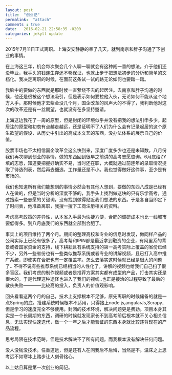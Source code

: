 ```yaml
---
layout: post
title:  "创业记"
permalink:  "attach"
comments : true
date:   2016-02-21 22:58:35 -0200
categories: jekyll update
---
```


2015年7月11日正式离职。上海安安静静的呆了几天，就到南京和胖子沟通了下创业的事情。

在上海这三年，机会每次聚会几个人聊一聊就会有这种闯一番的想法。介于他们还没毕业，我手头的钱连生存还不够保证，也就止步于把想法初步的分析和简单的文档化。我决定离职的时候，在面前这条试一试的路无论如何也要踏一踏。

我脑中的要做的东西就是那时候一直萦绕不去的起居注。去南京和胖子沟通的时候，他还是很被这个想法吸引，但是表示如何要拉他入伙，无论如何不能从这个地方入手。那时候他才去紫金没几个月，国企改革的风声大的不得了，我判断他对这次的改革还是有一丝期望，也就没有在多坚持邀请。

上海这边我花了一周的原型，但是封闭的环境似乎并没有把我的想法引申多少。起居注的原型和初衷有点越走越远，还是证明不了人们为什么会有记录起居的这个原生欲望的假设，从历史中引出的高成本文艺的东西，没办法体系的展示自己的价值。

股票市场也不太相信国企改革会这么快到来，深度广度多少也还是未知数。八月份我们再次聊到创业的事情，做的东西回到很早之前讲的高考志愿咨询。6月底给ZY填的志愿，知道要把握好确实不易，当时还在职，大概就通过前连年的录取情况提取了待选列表，然后再去细选，工作量还是不小。我也觉得做好这件事，至少是有市场的。

我们也知道所有我们能想到的事情必然会有其他人想到，要做的东西八成是已经有人在做的，但是当时分析的深度不够的，我手头上找到做这块的只有乐学高考，通过搜索一些志愿的关键词，没有找到做得贴近我们想法的东西。于是各自当即定下了时间表，他准备离职，我搜一搜下工商注册相关的资料。

考虑高考政策的差异性，从本省入手最为快捷方便，合肥的调研成本也比一线城市要低得多。到八月底我们的东西就全部到合肥了。

事实上的项目维持了两个月。期间的整理高校和专业的信息时发现，做同样产品的公司实际上已经有很多了，高考帮和IPIN都是最近拿到融资的企业，有阿里系的背景或者国家资金的支持，线下耕耘且有系统支持的第一高考实际上覆盖的省份已经不少，另外一些省份也有一些类似推荐系统或者专业的讲解视频，且已打入高中推广系统，即使实在合肥也有一定覆盖率。怎么去落实这时候就已经是很大的问题了.. 不得不说有些推荐系统已经相当的人性化了，讲解的视频也给我们自己扫了很多盲区。我们考虑的制作视频或者是推荐方案其实都有成型的产品，打击其实还是很大的，于是代理这种途径也进入了我们的视线..也正是接洽的过程导致了最后的散伙失败————比较高的投入，负责人的价值观影响。

回头看看这两个月的自己，技术上支撑根本不足够，原先离职的时候储备的就是一点Spring的底。搭建系统时候根本不适用，只得接上node.js,angularJs,Scrapy..但是学习的速度完全不够使用。封闭的技术环境，解决问题更是费劲。项目本身其实是一个长周期的东西，调研的时候就发现家长不到高考前后根本就不关心相关信息，无法实现快速迭代，做一个一年之后才能验证的东西本身就比较违背现在的产品流程。

思考局限在技术范畴，但是技术解决不了所有问题。而我根本没有解决任何问题。

没人没钱没技术。任重道远，但是还有人在问我后不后悔，当然是不。温床之上思考远不如寒冰上踏步让人刻骨铭心。

以上姑且算是第一次创业的简记。

